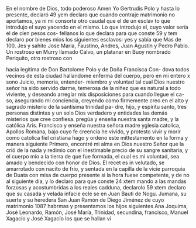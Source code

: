 En el nombre de Dios, todo poderoso Amen Yo Gertrudis Polo
y hasta lo presente, declaró
49 yem declaro que cuando contraje matrimonio no aportamos, ya ni mi consorte otro caudal que el de un esclav
to que introdujo el suyo yacendo en el mismo.
Lo que introdujo el, cuyo valor sería el de cien pesos cos- fellanos lo que declara para que conste 59 y tem declaro por bienes mios los siguientes esclavos: yes y sabia que Mas de 100.
Jes y sahito Jose Maria, Faustino, Andres, Juan Agustin y Pedro Pablo. Un rostroso en Murry llamado Calvo, un platanar en Buoy nombrado Periquito, otro rostroso con

hacia legítima de Don Bartolome Polo y de Doña Francisca Con- dova todos vecinos de esta ciudad hallandome enferma del cuerpo, pero en mi entero x sono Juicio, memoria, entender-
miembro y voluntad tal cual Dios nuestro señor ha sido servido darme, temerosa de la niñez que es natural a todo viviente, y deseando arreglar mis disposiciones para cuando llegue el ca- so, asegurando mi conciencia, creyendo como firmemente creo
en el alto y sagrado misterio de la santísima trinidad pa- dre, hijo, y espíritu santo, tres personas distintas y un solo Dios verdadero y entidades las demás misterios que cree confiesa. pregúa y enseña nuestra santa madre, y la católica Aris.
Francisco y enseña nuestra señora madre yglesia catolica, Apollos Romana, bajo cuyo fe creencia he vivido, y protesto vivir y morir como catolica fiel cristiana hago y ordeno este míttestamento en la forma y manera siguiente
Primero, encontré mi alma en Dios nuestro Señor que la crió de la nada y redimio con el inestimable precio de su sangre sanitaria, y el cuerpo mío a la tierra de que fue formada, el cual es mi voluntad, sea amado y bendecido con honor de Dios.
El recet es in velutado, se amarrotado con nacito de frio, y sentada en la capilla de la vicie parroquia de Duata con misa de cuerpo presente si la hora fuese competente, y de no al siguiente dia, y lo declaro para que conste
24 xtem mando a las mandas forzosas y acostumbridas a los reales cadduna, declarolo
59 xtem declaro que su casada y velada infacie ecle
se en Juan Bauti de Nogu. Jumana, su suerte y su heredera
San Juan Ramón de Diego Jiménez de cuyo matrimonio
1087 habrmas y presentamos los hijos siguientes Ana Joquima,
José Leonardo, Ramón, José María, Trinidad, secundina,
francisco, Manuel Xagacío y José Xagacío los que se hallan vi